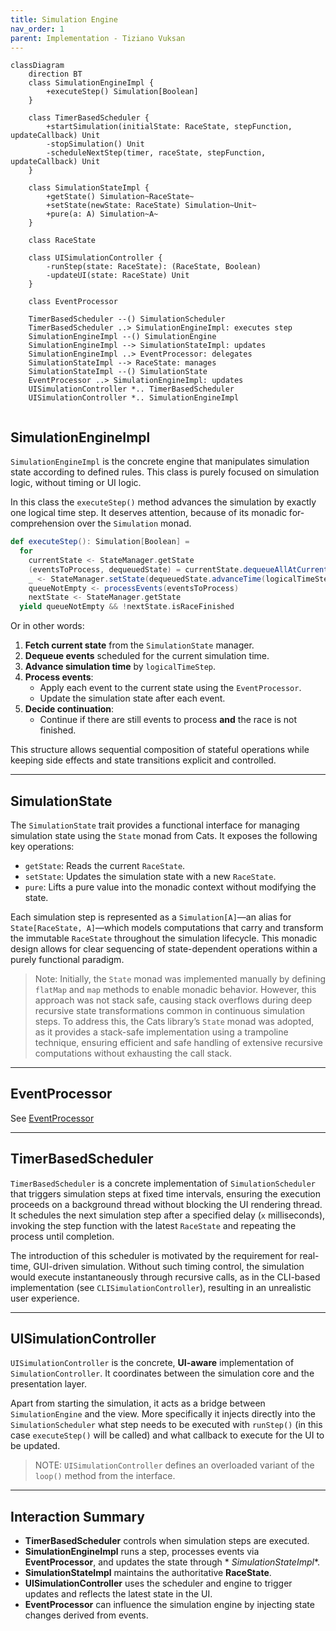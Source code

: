 ```yaml
---
title: Simulation Engine
nav_order: 1
parent: Implementation - Tiziano Vuksan
---
```


```mermaid
classDiagram
    direction BT
    class SimulationEngineImpl {
        +executeStep() Simulation[Boolean]
    }

    class TimerBasedScheduler {
        +startSimulation(initialState: RaceState, stepFunction, updateCallback) Unit
        -stopSimulation() Unit
        -scheduleNextStep(timer, raceState, stepFunction, updateCallback) Unit
    }

    class SimulationStateImpl {
        +getState() Simulation~RaceState~
        +setState(newState: RaceState) Simulation~Unit~
        +pure(a: A) Simulation~A~
    }

    class RaceState

    class UISimulationController {
        -runStep(state: RaceState): (RaceState, Boolean)
        -updateUI(state: RaceState) Unit
    }

    class EventProcessor

    TimerBasedScheduler --() SimulationScheduler
    TimerBasedScheduler ..> SimulationEngineImpl: executes step
    SimulationEngineImpl --() SimulationEngine
    SimulationEngineImpl --> SimulationStateImpl: updates
    SimulationEngineImpl ..> EventProcessor: delegates
    SimulationStateImpl --> RaceState: manages
    SimulationStateImpl --() SimulationState
    EventProcessor ..> SimulationEngineImpl: updates
    UISimulationController *.. TimerBasedScheduler
    UISimulationController *.. SimulationEngineImpl


```

## SimulationEngineImpl

`SimulationEngineImpl` is the concrete engine that manipulates simulation state according to defined rules.
This class is purely focused on simulation logic, without timing or UI logic.

In this class the `executeStep()` method advances the simulation by exactly one logical time step.
It deserves attention, because of its monadic for-comprehension over the `Simulation` monad.

```scala
def executeStep(): Simulation[Boolean] =
  for
    currentState <- StateManager.getState
    (eventsToProcess, dequeuedState) = currentState.dequeueAllAtCurrentTime(currentState.raceTime)
    _ <- StateManager.setState(dequeuedState.advanceTime(logicalTimeStep))
    queueNotEmpty <- processEvents(eventsToProcess)
    nextState <- StateManager.getState
  yield queueNotEmpty && !nextState.isRaceFinished
```

Or in other words:

1. **Fetch current state** from the `SimulationState` manager.
2. **Dequeue events** scheduled for the current simulation time.
3. **Advance simulation time** by `logicalTimeStep`.
4. **Process events**:
    - Apply each event to the current state using the `EventProcessor`.
    - Update the simulation state after each event.
5. **Decide continuation**:
    - Continue if there are still events to process **and** the race is not finished.

This structure allows sequential composition of stateful operations while keeping side effects and
state transitions explicit and controlled.

---

## SimulationState

The `SimulationState` trait provides a functional interface for managing simulation state using the `State` monad from
Cats. It exposes the following key operations:

- `getState`: Reads the current `RaceState`.
- `setState`: Updates the simulation state with a new `RaceState`.
- `pure`: Lifts a pure value into the monadic context without modifying the state.

Each simulation step is represented as a `Simulation[A]`—an alias for `State[RaceState, A]`—which models computations
that carry and transform the immutable `RaceState` throughout the simulation lifecycle. This monadic design allows for
clear sequencing of state-dependent operations within a purely functional paradigm.

> Note: Initially, the `State` monad was implemented manually by defining `flatMap` and `map` methods to enable monadic
behavior. However, this approach was not stack safe, causing stack overflows during deep recursive state transformations
common in continuous simulation steps. To address this, the Cats library’s `State` monad was adopted, as it provides a
stack-safe implementation using a trampoline technique, ensuring efficient and safe handling of extensive recursive
computations without exhausting the call stack.

---

## EventProcessor

See [EventProcessor](./event_processing.md#eventprocessor)

---

## TimerBasedScheduler

`TimerBasedScheduler` is a concrete implementation of `SimulationScheduler` that triggers simulation steps at fixed time
intervals, ensuring the execution proceeds on a background thread without blocking the UI rendering thread.
It schedules the next simulation step after a specified delay (`x` milliseconds), invoking the step function with the
latest `RaceState` and repeating the process until completion.

The introduction of this scheduler is motivated by the requirement for real-time, GUI-driven simulation. Without such
timing control, the simulation would execute instantaneously through recursive calls, as in the CLI-based
implementation (see `CLISimulationController`), resulting in an unrealistic user experience.

---

## UISimulationController

`UISimulationController` is the concrete, **UI-aware** implementation of `SimulationController`. It coordinates between
the simulation core and the presentation layer.

Apart from starting the simulation, it acts as a bridge between `SimulationEngine` and the view. More specifically it
injects directly into
the `SimulationScheduler` what step needs to be executed with `runStep()` (in this case `executeStep()` will be called)
and what callback to execute for the
UI to be updated.

> NOTE: `UISimulationController` defines an overloaded variant of the `loop()` method from the interface.

---

## **Interaction Summary**

- **TimerBasedScheduler** controls when simulation steps are executed.
- **SimulationEngineImpl** runs a step, processes events via **EventProcessor**, and updates the state through *
  *SimulationStateImpl**.
- **SimulationStateImpl** maintains the authoritative **RaceState**.
- **UISimulationController** uses the scheduler and engine to trigger updates and reflects the latest state in the UI.
- **EventProcessor** can influence the simulation engine by injecting state changes derived from events.